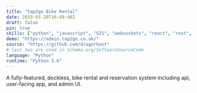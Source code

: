```yaml
---
title: "tap2go Bike Rental"
date: 2019-03-20T16:49:40Z
draft: false
pin: true
skills: ["python", "javascript", "GIS", "websockets", "react", "rest", 'event-sourcing', 'software-architecture']
demo: "https://admin.tap2go.co.uk/"
source: "https://github.com/dragorhast"
# last two are used in schema.org/SoftwareSourceCode
language: "Python"
runtime: "Python 3.6"
---
```

A fully-featured, dockless, bike rental and reservation system
including api, user-facing app, and admin UI.
